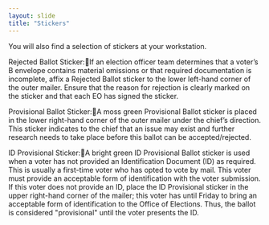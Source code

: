 ```yaml
---
layout: slide
title: "Stickers"
---
```


You will also find a selection of stickers at your workstation.

Rejected Ballot Sticker:If an election officer team determines that a voter’s B envelope contains material omissions or that required documentation is incomplete, affix a Rejected Ballot sticker to the lower left-hand corner of the outer mailer.  Ensure that the reason for rejection is clearly marked on the sticker and that each EO has signed the sticker.

Provisional Ballot Sticker:A moss green Provisional Ballot sticker is placed in the lower right-hand corner of the outer mailer under the chief’s direction.  This sticker indicates to the chief that an issue may exist and further research needs to take place before this ballot can be accepted/rejected.

ID Provisional Sticker:A bright green ID Provisional Ballot sticker is used when a voter has not provided an Identification Document (ID) as required.  This is usually a first-time voter who has opted to vote by mail.  This voter must provide an acceptable form of identification with the voter submission.  If this voter does not provide an ID, place the ID Provisional sticker in the upper right-hand corner of the mailer; this voter has until Friday to bring an acceptable form of identification to the Office of Elections.  Thus, the ballot is considered "provisional" until the voter presents the ID.
